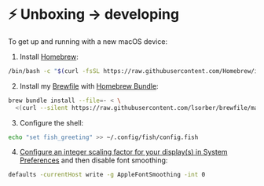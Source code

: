 # ⚡️ Unboxing → developing

To get up and running with a new macOS device:

1. Install [Homebrew](https://brew.sh/):
```bash
/bin/bash -c "$(curl -fsSL https://raw.githubusercontent.com/Homebrew/install/HEAD/install.sh)"
```
2. Install my [Brewfile](Brewfile) with [Homebrew Bundle](https://github.com/Homebrew/homebrew-bundle):
```bash
brew bundle install --file=- < \
  <(curl --silent https://raw.githubusercontent.com/lsorber/brewfile/main/Brewfile)
```
3. Configure the shell:
```bash
echo "set fish_greeting" >> ~/.config/fish/config.fish
```
4. [Configure an integer scaling factor for your display(s) in System Preferences](https://tonsky.me/blog/monitors/) and then disable font smoothing:
```bash
defaults -currentHost write -g AppleFontSmoothing -int 0
```
